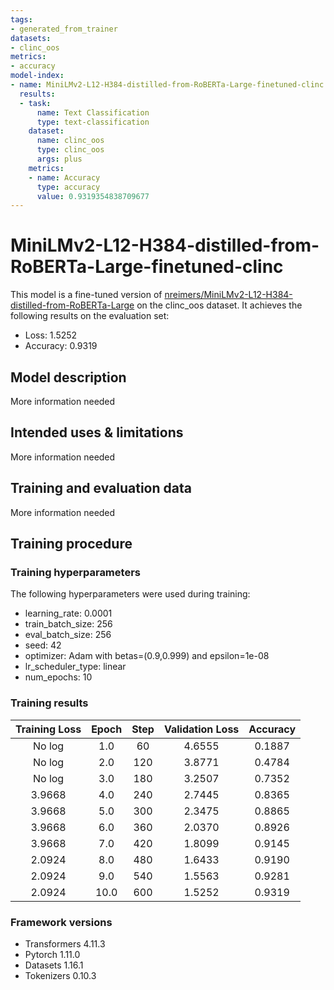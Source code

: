 ```yaml
---
tags:
- generated_from_trainer
datasets:
- clinc_oos
metrics:
- accuracy
model-index:
- name: MiniLMv2-L12-H384-distilled-from-RoBERTa-Large-finetuned-clinc
  results:
  - task:
      name: Text Classification
      type: text-classification
    dataset:
      name: clinc_oos
      type: clinc_oos
      args: plus
    metrics:
    - name: Accuracy
      type: accuracy
      value: 0.9319354838709677
---
```


<!-- This model card has been generated automatically according to the information the Trainer had access to. You
should probably proofread and complete it, then remove this comment. -->

# MiniLMv2-L12-H384-distilled-from-RoBERTa-Large-finetuned-clinc

This model is a fine-tuned version of [nreimers/MiniLMv2-L12-H384-distilled-from-RoBERTa-Large](https://huggingface.co/nreimers/MiniLMv2-L12-H384-distilled-from-RoBERTa-Large) on the clinc_oos dataset.
It achieves the following results on the evaluation set:
- Loss: 1.5252
- Accuracy: 0.9319

## Model description

More information needed

## Intended uses & limitations

More information needed

## Training and evaluation data

More information needed

## Training procedure

### Training hyperparameters

The following hyperparameters were used during training:
- learning_rate: 0.0001
- train_batch_size: 256
- eval_batch_size: 256
- seed: 42
- optimizer: Adam with betas=(0.9,0.999) and epsilon=1e-08
- lr_scheduler_type: linear
- num_epochs: 10

### Training results

| Training Loss | Epoch | Step | Validation Loss | Accuracy |
|:-------------:|:-----:|:----:|:---------------:|:--------:|
| No log        | 1.0   | 60   | 4.6555          | 0.1887   |
| No log        | 2.0   | 120  | 3.8771          | 0.4784   |
| No log        | 3.0   | 180  | 3.2507          | 0.7352   |
| 3.9668        | 4.0   | 240  | 2.7445          | 0.8365   |
| 3.9668        | 5.0   | 300  | 2.3475          | 0.8865   |
| 3.9668        | 6.0   | 360  | 2.0370          | 0.8926   |
| 3.9668        | 7.0   | 420  | 1.8099          | 0.9145   |
| 2.0924        | 8.0   | 480  | 1.6433          | 0.9190   |
| 2.0924        | 9.0   | 540  | 1.5563          | 0.9281   |
| 2.0924        | 10.0  | 600  | 1.5252          | 0.9319   |


### Framework versions

- Transformers 4.11.3
- Pytorch 1.11.0
- Datasets 1.16.1
- Tokenizers 0.10.3
